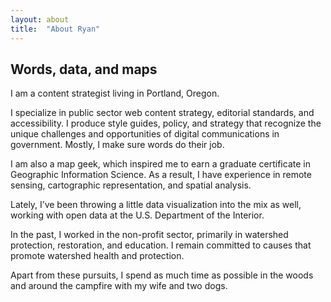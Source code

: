 ```yaml
---
layout: about
title:  "About Ryan"
---
```

## Words, data, and maps

I am a content strategist living in Portland, Oregon.  

I specialize in public sector web content strategy, editorial standards, and accessibility. I produce style guides, policy, and strategy that recognize the unique challenges and opportunities of digital communications in government. Mostly, I make sure words do their job.

I am also a map geek, which inspired me to earn a graduate certificate in Geographic Information Science. As a result, I have experience in remote sensing, cartographic representation, and spatial analysis. 

Lately, I’ve been throwing a little data visualization into the mix as well, working with open data at the U.S. Department of the Interior.

In the past, I worked in the non-profit sector, primarily in watershed protection, restoration, and education. I remain committed to causes that promote watershed health and protection. 

Apart from these pursuits, I spend as much time as possible in the woods and around the campfire with my wife and two dogs.
